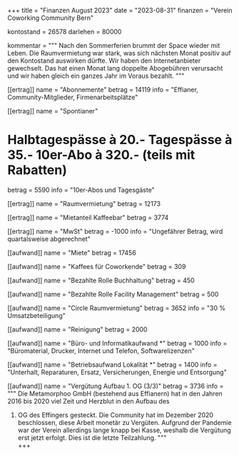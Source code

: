 +++
title = "Finanzen August 2023"
date = "2023-08-31"
finanzen = "Verein Coworking Community Bern"

kontostand = 26578
darlehen = 80000

kommentar = """
Nach den Sommerferien brummt der Space wieder mit Leben. 
Die Raumvermietung war stark, was sich nächsten Monat positiv auf den Kontostand auswirken dürfte. 
Wir haben den Internetanbieter gewechselt. Das hat einen Monat lang doppelte Abogebühren verursacht und wir haben gleich ein ganzes Jahr im Voraus bezahlt.
"""

[[ertrag]]
name = "Abonnemente"
betrag = 14119
info = "Effianer, Community-Mitglieder, Firmenarbeitsplätze"

[[ertrag]]
name = "Spontianer"
#  Halbtagespässe à 20.-   Tagespässe à 35.-   10er-Abo à 320.-  (teils mit Rabatten)
betrag = 5590
info = "10er-Abos und Tagesgäste"

[[ertrag]]
name = "Raumvermietung"
betrag = 12173

[[ertrag]]
name = "Mietanteil Kaffeebar"
betrag = 3774

[[ertrag]]
name = "MwSt"
betrag = -1000
info = "Ungefährer Betrag, wird quartalsweise abgerechnet"


[[aufwand]]
name = "Miete"
betrag = 17456

[[aufwand]]
name = "Kaffees für Coworkende"
betrag = 309

[[aufwand]]
name = "Bezahlte Rolle Buchhaltung"
betrag = 450

[[aufwand]]
name = "Bezahlte Rolle Facility Management"
betrag = 500

[[aufwand]]
name = "Circle Raumvermietung"
betrag = 3652
info = "30 % Umsatzbeteiligung"

[[aufwand]]
name = "Reinigung"
betrag = 2000

[[aufwand]]
name = "Büro- und Informatikaufwand *"
betrag = 1000
info = "Büromaterial, Drucker, Internet und Telefon, Softwarelizenzen"

[[aufwand]]
name = "Betriebsaufwand Lokalität *"
betrag = 1400
info = "Unterhalt, Reparaturen, Ersatz, Versicherungen, Energie und Entsorgung"

[[aufwand]]
name = "Vergütung Aufbau 1. OG (3/3)"
betrag = 3736
info = """
Die Metamorphoo GmbH (bestehend aus Effianern) hat in den Jahren 2016 bis 2020 viel Zeit und Herzblut in den Aufbau des 
1. OG des Effingers gesteckt. Die Community hat im Dezember 2020 beschlossen, diese Arbeit monetär zu Vergüten. 
Aufgrund der Pandemie war der Verein allerdings lange knapp bei Kasse, weshalb die Vergütung erst jetzt erfolgt. 
Dies ist die letzte Teilzahlung.
"""         
+++
